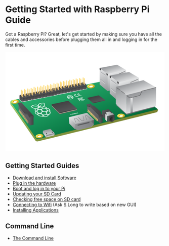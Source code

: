 # Getting Started with Raspberry Pi Guide

Got a Raspberry Pi? Great, let's get started by making sure you have all the cables and accessories before plugging them all in and logging in for the first time.

![](images/Raspberry_Pi_B+.png)

## Getting Started Guides

- [Download and install Software](writing-sd-card-image.md)
- [Plug in the hardware](quick-pi-setup.md)
- [Boot and log in to your Pi](booting-logging-in.md)
- [Updating your SD Card](update-sd-card.md)
- [Checking free space on SD card](checking-sd-space.md)
- [Connecting to Wifi]() (Ask S.Long to write based on new GUI)
- [Installing Applications](install-apps.md)

## Command Line
- [The Command Line](command-line-guide.md)
